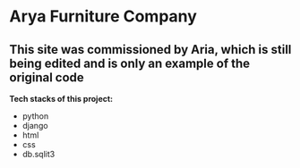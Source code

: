 # Arya Furniture Company

## This site was commissioned by Aria, which is still being edited and is only an example of the original code

**Tech stacks of this project:**

+ python
+ django
+ html
+ css
+ db.sqlit3





